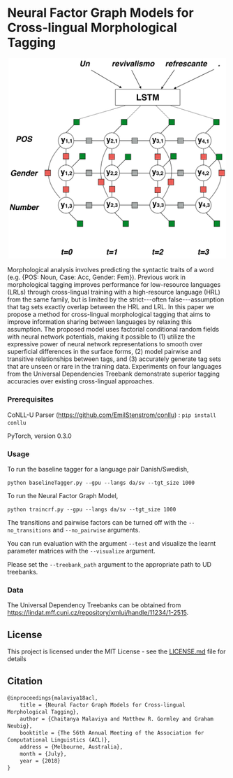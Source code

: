# Neural Factor Graph Models for Cross-lingual Morphological Tagging

<p align="center">
 <img src="figures/nfg-model.png" width="500">
</p>

Morphological analysis involves predicting the syntactic traits of a word (e.g. {POS: Noun, Case: Acc, Gender: Fem}). Previous work in morphological tagging improves performance for low-resource languages (LRLs) through cross-lingual training with a high-resource language (HRL) from the same family, but is limited by the strict---often false---assumption that tag sets exactly overlap between the HRL and LRL. In this paper we propose a method for cross-lingual morphological tagging that aims to improve information sharing between languages by relaxing this assumption. The proposed model uses factorial conditional random fields with neural network potentials, making it possible to (1) utilize the expressive power of neural network representations to smooth over superficial differences in the surface forms, (2) model pairwise and transitive relationships between tags, and (3) accurately generate tag sets that are unseen or rare in the training data. Experiments on four languages from the Universal Dependencies Treebank demonstrate superior tagging accuracies over existing cross-lingual approaches.

### Prerequisites

CoNLL-U Parser (https://github.com/EmilStenstrom/conllu) :  ```pip install conllu```

PyTorch, version 0.3.0

### Usage

To run the baseline tagger for a language pair Danish/Swedish,

```
python baselineTagger.py --gpu --langs da/sv --tgt_size 1000
```

To run the Neural Factor Graph Model, 

```
python traincrf.py --gpu --langs da/sv --tgt_size 1000

```

The transitions and pairwise factors can be turned off with the `--no_transitions` and `--no_pairwise` arguments.

You can run evaluation with the argument `--test` and visualize the learnt parameter matrices with the `--visualize` argument.

Please set the `--treebank_path` argument to the appropriate path to UD treebanks.

### Data

The Universal Dependency Treebanks can be obtained from https://lindat.mff.cuni.cz/repository/xmlui/handle/11234/1-2515.

## License

This project is licensed under the MIT License - see the [LICENSE.md](LICENSE.md) file for details

## Citation

```
@inproceedings{malaviya18acl,
    title = {Neural Factor Graph Models for Cross-lingual Morphological Tagging},
    author = {Chaitanya Malaviya and Matthew R. Gormley and Graham Neubig},
    booktitle = {The 56th Annual Meeting of the Association for Computational Linguistics (ACL)},
    address = {Melbourne, Australia},
    month = {July},
    year = {2018}
}
```
